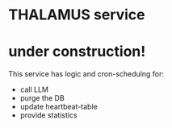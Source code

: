 # THALAMUS service
# under construction!
This service has logic and cron-schedulng for:
* call LLM
* purge the DB
* update heartbeat-table
* provide statistics
